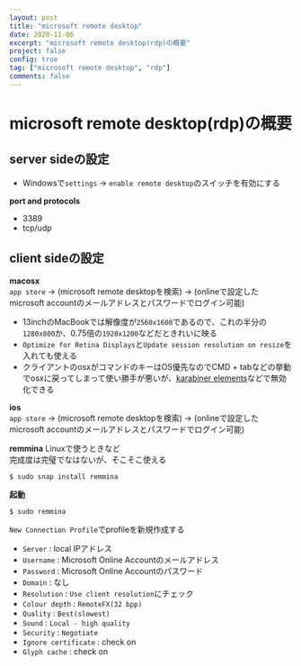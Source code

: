 ```yaml
---
layout: post
title: "microsoft remote desktop"
date: 2020-11-06
excerpt: "microsoft remote desktop(rdp)の概要"
project: false
config: true
tag: ["microsoft remote desktop", "rdp"]
comments: false
---
```


# microsoft remote desktop(rdp)の概要

## server sideの設定

 - Windowsで`settings` -> `enable remote desktop`のスイッチを有効にする

**port and protocols**  
 - 3389
 - tcp/udp

## client sideの設定

**macosx**  
`app store` -> (microsoft remote desktopを検索) -> (onlineで設定したmicrosoft accountのメールアドレスとパスワードでログイン可能)  

 - 13inchのMacBookでは解像度が`2560x1600`であるので、これの半分の`1280x800`か、0.75倍の`1920x1200`などだときれいに映る  
 - `Optimize for Retina Displays`と`Update session resolution on resize`を入れても使える  
 - クライアントのosxがコマンドのキーはOS優先なのでCMD + tabなどの挙動でosxに戻ってしまって使い勝手が悪いが、[karabiner elements](/karabiner/)などで無効化できる

**ios**  
`app store` -> (microsoft remote desktopを検索) -> (onlineで設定したmicrosoft accountのメールアドレスとパスワードでログイン可能)  

**remmina**
Linuxで使うときなど  
完成度は完璧でなはないが、そこそこ使える  
```console
$ sudo snap install remmina
```

**起動**
```console
$ sudo remmina
```

`New Connection Profile`でprofileを新規作成する
 - `Server` : local IPアドレス
 - `Username` : Microsoft Online Accountのメールアドレス
 - `Password` : Microsoft Online Accountのパスワード
 - `Domain` : なし
 - `Resolution` : `Use client resolution`にチェック
 - `Colour depth` : `RemoteFX(32 bpp)`
 - `Quality` : `Best(slowest)`
 - `Sound` : `Local - high quality`
 - `Security` : `Negotiate`
 - `Ignore certificate` : check on
 - `Glyph cache` : check on


